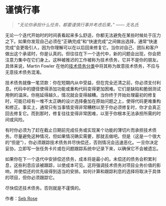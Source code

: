 # 谨慎行事

> *“无论你承担什么任务，都要谨慎行事并考虑后果。” —— 无名氏*

无论一个迭代开始时的时间表看起来多么舒适，你都无法避免在某些时候处于压力之下。如果你发现自己必须在“正确完成”和“快速完成”之间做出选择，通常“快速完成”会更吸引人，因为你理解可以在以后回来修复它。当你对自己、团队和客户做出这个承诺时，你是认真的。但往往在下一个迭代中，新的问题会出现，你会把注意力集中在它们身上。这种被推迟的工作被称为技术债务，它并不是你的朋友。具体来说，Martin Fowler 在他的[技术债务分类](http://martinfowler.com/bliki/TechnicalDebtQuadrant.html)中将其称为故意技术债务，不应与无意技术债务混淆。

技术债务就像一笔贷款：你在短期内从中受益，但在完全还清之前，你必须支付利息。代码中的捷径使得添加功能或重构代码变得更加困难。它们是缺陷和脆弱测试用例的温床。你拖延得越久，情况就会变得越糟。当你终于开始处理最初的修复时，可能已经有一堆不太正确的设计选择叠加在原始问题之上，使得代码更难重构和修正。事实上，通常只有当事情变得非常糟糕以至于你必须修复时，你才会真正回去修复它。而到那时，修复往往变得非常困难，以至于你根本无法承担所需的时间或风险。

有时你必须为了赶在截止日期前完成任务或实现某个功能的薄切片而承担技术债务。尽量避免这种情况，但如果情况确实需要，那就去做吧。但是（这是一个很大的“但是”），你必须跟踪技术债务并尽快偿还，否则情况会迅速恶化。一旦你决定妥协，立即写一张任务卡片或在问题跟踪系统中记录下来，以确保它不会被遗忘。

如果你在下一个迭代中安排偿还债务，成本将是最小的。未偿还的债务会积累利息，这些利息应该被跟踪，以使成本可见。这将强调技术债务对项目业务价值的影响，并使偿还的优先级得到适当的安排。如何计算和跟踪利息的选择将取决于具体的项目，但你必须跟踪它。

尽快偿还技术债务。否则就是不谨慎的。

作者：[Seb Rose](http://programmer.97things.oreilly.com/wiki/index.php/Seb_Rose)
